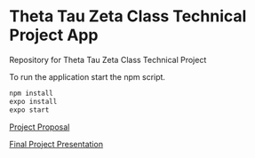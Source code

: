 # Theta Tau Zeta Class Technical Project App

Repository for Theta Tau Zeta Class Technical Project

To run the application start the npm script.

```bash
npm install
expo install
expo start
```

[Project Proposal](Spring_2022_Project_Proposal.pdf)

[Final Project Presentation](Spring_2022_Final_Project_Presentation.pdf)
